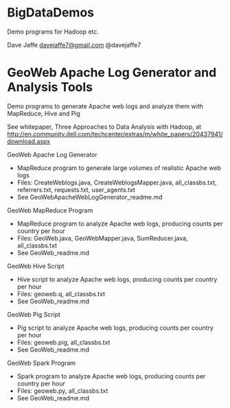 BigDataDemos
============

Demo programs for Hadoop etc.

Dave Jaffe 
davejaffe7@gmail.com
@davejaffe7


GeoWeb Apache Log Generator and Analysis Tools
==============================================

Demo programs to generate Apache web logs and analyze them with MapReduce, Hive and Pig

See whitepaper, Three Approaches to Data Analysis with Hadoop, at http://en.community.dell.com/techcenter/extras/m/white_papers/20437941/download.aspx

GeoWeb Apache Log Generator 
- MapReduce program to generate large volumes of realistic Apache web logs
- Files: CreateWeblogs.java, CreateWeblogsMapper.java, all_classbs.txt, referrers.txt, requests.txt, user_agents.txt
- See GeoWebApacheWebLogGenerator_readme.md

GeoWeb MapReduce Program
- MapReduce program to analyze Apache web logs, producing counts per country per hour
- Files: GeoWeb.java, GeoWebMapper.java, SumReducer.java, all_classbs.txt
- See GeoWeb_readme.md

GeoWeb Hive Script
- Hive script to analyze Apache web logs, producing counts per country per hour
- Files: geoweb.q, all_classbs.txt
- See GeoWeb_readme.md

GeoWeb Pig Script
- Pig script to analyze Apache web logs, producing counts per country per hour
- Files: geoweb.pig, all_classbs.txt
- See GeoWeb_readme.md

GeoWeb Spark Program
- Spark program to analyze Apache web logs, producing counts per country per hour
- Files: geoweb.py, all_classbs.txt
- See GeoWeb_readme.md
